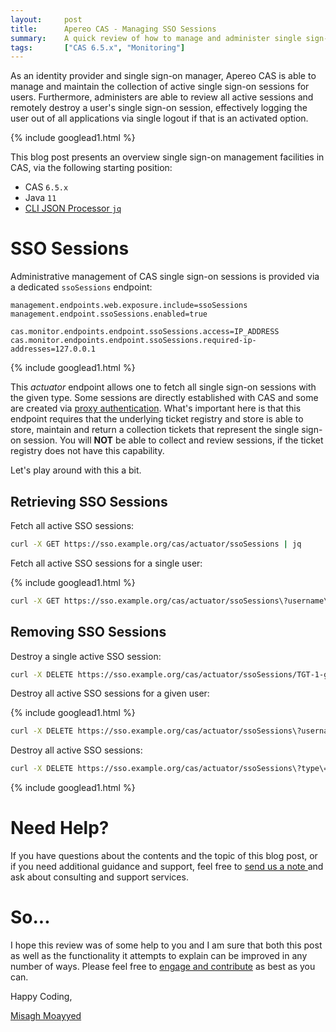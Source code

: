 ```yaml
---
layout:     post
title:      Apereo CAS - Managing SSO Sessions
summary:    A quick review of how to manage and administer single sign-on sessions in Apereo CAS via dedicated endpoints, to view and delete active user sessions.
tags:       ["CAS 6.5.x", "Monitoring"]
---
```


As an identity provider and single sign-on manager, Apereo CAS is able to manage and maintain the collection of active single sign-on sessions for users. Furthermore, administers are able to review all active sessions and remotely destroy a user's single sign-on session, effectively logging the user out of all applications via single logout if that is an activated option. 

{% include googlead1.html  %}

This blog post presents an overview single sign-on management facilities in CAS, via the following starting position:

- CAS `6.5.x`
- Java `11`
- [CLI JSON Processor `jq`](https://stedolan.github.io/jq/)

# SSO Sessions

Administrative management of CAS single sign-on sessions is provided via a dedicated `ssoSessions` endpoint:

```properties
management.endpoints.web.exposure.include=ssoSessions
management.endpoint.ssoSessions.enabled=true

cas.monitor.endpoints.endpoint.ssoSessions.access=IP_ADDRESS
cas.monitor.endpoints.endpoint.ssoSessions.required-ip-addresses=127.0.0.1
```

{% include googlead1.html  %}

This *actuator* endpoint allows one to fetch all single sign-on sessions with the given type. Some sessions are directly established with CAS and some are created via [proxy authentication][casprotocol]. What's important here is that this endpoint requires that the underlying ticket registry and store is able to store, maintain and return a collection tickets that represent the single sign-on session. You will **NOT** be able to collect and review sessions, if the ticket registry does not have this capability.

Let's play around with this a bit.

## Retrieving SSO Sessions

Fetch all active SSO sessions:

```bash
curl -X GET https://sso.example.org/cas/actuator/ssoSessions | jq
```

Fetch all active SSO sessions for a single user:

{% include googlead1.html  %}

```bash
curl -X GET https://sso.example.org/cas/actuator/ssoSessions\?username\=casuser | jq
```

## Removing SSO Sessions

Destroy a single active SSO session:

```bash
curl -X DELETE https://sso.example.org/cas/actuator/ssoSessions/TGT-1-g2tM-TMc  | jq
```

Destroy all active SSO sessions for a given user:

{% include googlead1.html  %}

```bash
curl -X DELETE https://sso.example.org/cas/actuator/ssoSessions\?username\=casuser | jq
```

Destroy all active SSO sessions:

```bash
curl -X DELETE https://sso.example.org/cas/actuator/ssoSessions\?type\=ALL | jq
```

{% include googlead1.html  %}

# Need Help?

If you have questions about the contents and the topic of this blog post, or if you need additional guidance and support, feel free to [send us a note ](/#contact-section-header) and ask about consulting and support services.

# So...

I hope this review was of some help to you and I am sure that both this post as well as the functionality it attempts to explain can be improved in any number of ways. Please feel free to [engage and contribute][contribguide] as best as you can.

Happy Coding,

[Misagh Moayyed](https://fawnoos.com)

[casprotocol]: https://apereo.github.io/cas/development/protocol/CAS-Protocol.html
[contribguide]: https://apereo.github.io/cas/developer/Contributor-Guidelines.html